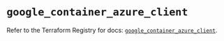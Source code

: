 # `google_container_azure_client`

Refer to the Terraform Registry for docs: [`google_container_azure_client`](https://registry.terraform.io/providers/hashicorp/google/5.39.0/docs/resources/container_azure_client).
